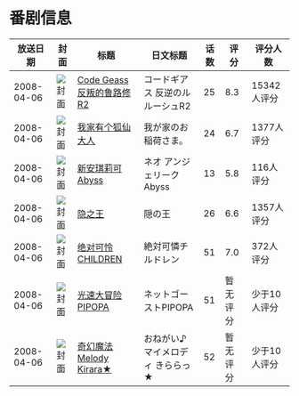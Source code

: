 # 番剧信息

|放送日期|封面|标题|日文标题|话数|评分|评分人数|
|---|---|---|---|---|---|---|
|2008-04-06|![封面](https://lain.bgm.tv/pic/cover/c/c9/f0/8_wK0z3.jpg)|[Code Geass 反叛的鲁路修R2](https://bangumi.tv/subject/8)|コードギアス 反逆のルルーシュR2|25|8.3|15342人评分|
|2008-04-06|![封面](https://lain.bgm.tv/pic/cover/c/5b/8a/317_jfglf.jpg)|[我家有个狐仙大人](https://bangumi.tv/subject/317)|我が家のお稲荷さま。|24|6.7|1377人评分|
|2008-04-06|![封面](https://lain.bgm.tv/pic/cover/c/31/b3/1009_H4lKF.jpg)|[新安琪莉可Abyss](https://bangumi.tv/subject/1009)|ネオ アンジェリーク Abyss|13|5.8|116人评分|
|2008-04-06|![封面](https://lain.bgm.tv/pic/cover/c/fa/24/2286_gja2Q.jpg)|[隐之王](https://bangumi.tv/subject/2286)|隠の王|26|6.6|1357人评分|
|2008-04-06|![封面](https://lain.bgm.tv/pic/cover/c/65/17/5475_m8tMz.jpg)|[绝对可怜CHILDREN](https://bangumi.tv/subject/5475)|絶対可憐チルドレン|51|7.0|372人评分|
|2008-04-06|![封面](https://lain.bgm.tv/pic/cover/c/f3/9e/147200_lkLUI.jpg)|[光速大冒险PIPOPA](https://bangumi.tv/subject/147200)|ネットゴーストPIPOPA|51|暂无评分|少于10人评分|
|2008-04-06|![封面](https://lain.bgm.tv/pic/cover/c/a1/22/192008_lYoYS.jpg)|[奇幻魔法Melody Kirara★](https://bangumi.tv/subject/192008)|おねがい♪マイメロディ きららっ★|52|暂无评分|少于10人评分|
